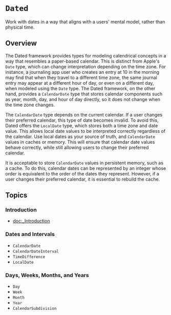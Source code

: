 # ``Dated``

Work with dates in a way that aligns with a users' mental model, rather than physical time.

## Overview

The Dated framework provides types for modeling calendrical concepts in a way that resembles a paper-based calendar. This is distinct from Apple's `Date` type, which can change interpretation depending on the time zone. For instance, a journaling app user who creates an entry at 10 in the morning may find that when they travel to a different time zone, the same journal entry may appear at a different hour of day, or even on a different day, when modeled using the `Date` type. The Dated framework, on the other hand, provides a ``CalendarDate`` type that stores calendar components such as year, month, day, and hour of day directly, so it does not change when the time zone changes.

The ``CalendarDate`` type depends on the current calendar. If a user changes their preferred calendar, this type of date becomes invalid. To avoid this, Dated offers the ``LocalDate`` type, which stores both a time zone and date value. This allows local date values to be interpreted correctly regardless of the calendar. Use local dates as your source of truth, and ``CalendarDate`` values in caches or memory. This will ensure that calendar date values behave correctly, while still allowing users to change their preferred calendar.

It is acceptable to store ``CalendarDate`` values in persistent memory, such as a cache. To do this, calendar dates can be represented by an integer whose order is equivalent to the order of the dates they represent. However, if a user changes their preferred calendar, it is essential to rebuild the cache.

## Topics

### Introduction

- <doc:_Introduction>

### Dates and Intervals

- ``CalendarDate``
- ``CalendarDateInterval``
- ``TimeDifference``
- ``LocalDate``

### Days, Weeks, Months, and Years

- ``Day``
- ``Week``
- ``Month``
- ``Year``
- ``CalendarSubdivision``
